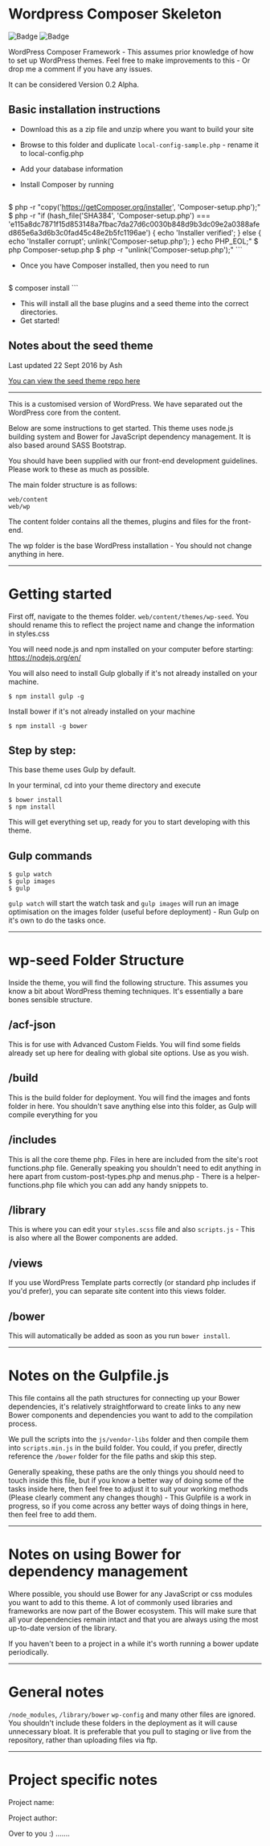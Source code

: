 # Wordpress Composer Skeleton

![Badge](https://img.shields.io/github/issues/asha23/wp-composer-base.svg)
![Badge](https://img.shields.io/github/forks/asha23/wp-composer-base.svg)

WordPress Composer Framework - This assumes prior knowledge of how to set up WordPress themes. Feel free to make improvements to this - Or drop me a comment if you have any issues.

It can be considered Version 0.2 Alpha.

## Basic installation instructions

* Download this as a zip file and unzip where you want to build your site
* Browse to this folder and duplicate ```local-config-sample.php``` - rename it to local-config.php
* Add your database information
* Install Composer by running

    ```
$ php -r "copy('https://getComposer.org/installer', 'Composer-setup.php');"
$ php -r "if (hash_file('SHA384', 'Composer-setup.php') === 'e115a8dc7871f15d853148a7fbac7da27d6c0030b848d9b3dc09e2a0388afed865e6a3d6b3c0fad45c48e2b5fc1196ae') { echo 'Installer verified'; } else { echo 'Installer corrupt'; unlink('Composer-setup.php'); } echo PHP_EOL;"
$ php Composer-setup.php
$ php -r "unlink('Composer-setup.php');"
	```

* Once you have Composer installed, then you need to run

    ```
$ composer install
    ```

* This will install all the base plugins and a seed theme into the correct directories.
* Get started!

## Notes about the seed theme

Last updated 22 Sept 2016 by Ash

[You can view the seed theme repo here](https://github.com/asha23/wp-seed)

---

This is a customised version of WordPress. We have separated out the WordPress core from the content.

Below are some instructions to get started. This theme uses node.js building system and Bower for JavaScript dependency management. It is also based around SASS Bootstrap.

You should have been supplied with our front-end development guidelines. Please work to these as much as possible.

The main folder structure is as follows:

```
web/content
web/wp
```



The content folder contains all the themes, plugins and files for the front-end.

The wp folder is the base WordPress installation - You should not change anything in here.

---

Getting started
===============

First off, navigate to the themes folder. ```web/content/themes/wp-seed```. You should rename this to reflect the project name and change the information in styles.css

You will need node.js and npm installed on your computer before starting: https://nodejs.org/en/

You will also need to install Gulp globally if it's not already installed on your machine.

    $ npm install gulp -g

Install bower if it's not already installed on your machine

    $ npm install -g bower


Step by step:
------------------------------------------------

This base theme uses Gulp by default.

In your terminal, cd into your theme directory and execute

    $ bower install
    $ npm install

This will get everything set up, ready for you to start developing with this theme.


Gulp commands
------------

    $ gulp watch
    $ gulp images
    $ gulp

```gulp watch``` will start the watch task and ```gulp images``` will run an image optimisation on the images folder (useful before deployment) - Run Gulp on it's own to do the tasks once.

---

wp-seed Folder Structure
================

Inside the theme, you will find the following structure. This assumes you know a bit about WordPress theming techniques. It's essentially a bare bones sensible structure.

/acf-json
--------

This is for use with Advanced Custom Fields. You will find some fields already set up here for dealing with global site options. Use as you wish.

/build
-----

This is the build folder for deployment. You will find the images and fonts folder in here. You shouldn't save anything else into this folder, as Gulp will compile everything for you

/includes
--------

This is all the core theme php. Files in here are included from the site's root functions.php file. Generally speaking you shouldn't need to edit anything in here apart from custom-post-types.php and menus.php - There is a helper-functions.php file which you can add any handy snippets to.

/library
-------

This is where you can edit your ```styles.scss``` file and also ```scripts.js``` - This is also where all the Bower components are added.

/views
-----

If you use WordPress Template parts correctly (or standard php includes if you'd prefer), you can separate site content into this views folder.

/bower
------

This will automatically be added as soon as you run ```bower install```.

---

Notes on the Gulpfile.js
========================

This file contains all the path structures for connecting up your Bower dependencies, it's relatively straightforward to create links to any new Bower components and dependencies you want to add to the compilation process.

We pull the scripts into the ```js/vendor-libs``` folder and then compile them into ```scripts.min.js``` in the build folder. You could, if you prefer, directly reference the ```/bower``` folder for the file paths and skip this step.

Generally speaking, these paths are the only things you should need to touch inside this file, but if you know a better way of doing some of the tasks inside here, then feel free to adjust it to suit your working methods (Please clearly comment any changes though) - This Gulpfile is a work in progress, so if you come across any better ways of doing things in here, then feel free to add them.

---

Notes on using Bower for dependency management
==============================================

Where possible, you should use Bower for any JavaScript or css modules you want to add to this theme. A lot of commonly used libraries and frameworks are now part of the Bower ecosystem. This will make sure that all your dependencies remain intact and that you are always using the most up-to-date version of the library.

If you haven't been to a project in a while it's worth running a bower update periodically.

---

General notes
==============================================

```/node_modules```, ```/library/bower``` ```wp-config``` and many other files are ignored. You shouldn't include these folders in the deployment as it will cause unnecessary bloat. It is preferable that you pull to staging or live from the repository, rather than uploading files via ftp.

---

Project specific notes
==============================================

Project name:

Project author:

Over to you :) .......
